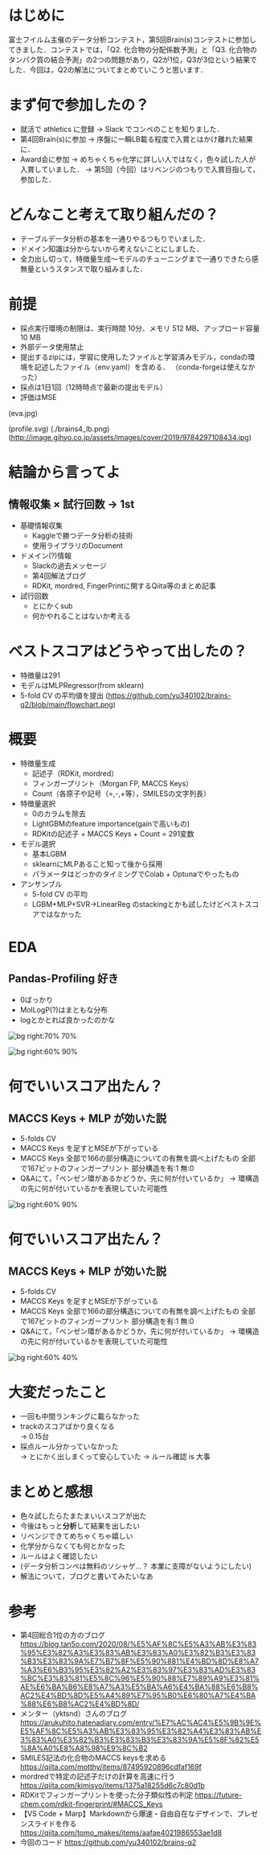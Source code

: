 # はじめに

富士フイルム主催のデータ分析コンテスト，第5回Brain(s)コンテストに参加してきました．コンテストでは，「Q2. 化合物の分配係数予測」と「Q3. 化合物のタンパク質の結合予測」の2つの問題があり，Q2が1位，Q3が3位という結果でした．今回は，Q2の解法についてまとめていこうと思います．

# まず何で参加したの？

* 就活で athletics に登録 → Slack でコンペのことを知りました．
* 第4回Brain(s)に参加 → 序盤に一瞬LB載る程度で入賞とはかけ離れた結果に．
* Award会に参加 → めちゃくちゃ化学に詳しい人ではなく，色々試した人が入賞していました．
→ 第5回（今回）はリベンジのつもりで入賞目指して，参加した．

# どんなこと考えて取り組んだの？

* テーブルデータ分析の基本を一通りやるつもりでいました．
* ドメイン知識は分からないから考えないことにしました．
* 全力出し切って，特徴量生成～モデルのチューニングまで一通りできたら感無量というスタンスで取り組みました．

# 前提

* 採点実行環境の制限は、実行時間 10分、メモリ 512 MB、アップロード容量 10 MB
* 外部データ使用禁止
* 提出するzipには，学習に使用したファイルと学習済みモデル，condaの環境を記述したファイル（env.yaml）を含める．
（conda-forgeは使えなかった）
* 採点は1日1回（12時時点で最新の提出モデル）
* 評価はMSE



(eva.jpg)

(profile.svg)
(./brains4_lb.png)
(http://image.gihyo.co.jp/assets/images/cover/2019/9784297108434.jpg)

# 結論から言ってよ

## **情報収集 × 試行回数 → 1st**

* 基礎情報収集
    * Kaggleで勝つデータ分析の技術
    * 使用ライブラリのDocument
* ドメイン(?)情報
    * Slackの過去メッセージ
    * 第4回解法ブログ
    * RDKit, mordred, FingerPrintに関するQiita等のまとめ記事
* 試行回数
    * とにかくsub
    * 何かやれることはないか考える

# ベストスコアはどうやって出したの？

* 特徴量は291
* モデルはMLPRegressor(from sklearn)
* 5-fold CV の平均値を提出
(https://github.com/yu340102/brains-q2/blob/main/flowchart.png)

# 概要

* 特徴量生成
    * 記述子（RDKit, mordred）
    * フィンガープリント（Morgan FP, MACCS Keys）
    * Count（各原子や記号（=,-,+等），SMILESの文字列長）
* 特徴量選択
    * 0のカラムを除去
    * LightGBMのfeature importance(gainで高いもの)
    * RDKitの記述子 + MACCS Keys + Count = 291変数
* モデル選択
    * 基本LGBM
    * sklearnにMLPあること知って後から採用
    * パラメータはどっかのタイミングでColab + Optunaでやったもの
* アンサンブル
    * 5-fold CV の平均
    * LGBM+MLP+SVR→LinearReg のstackingとかも試したけどベストスコアではなかった


# EDA

## Pandas-Profiling 好き

* 0ばっかり
* MolLogP(?)はまともな分布
* logとかとれば良かったのかな

![bg right:70% 70%](pandas-profiling.jpg)


![bg right:60% 90%](compare_02to06.svg)

# 何でいいスコア出たん？

## **MACCS Keys + MLP が効いた説**

* 5-folds CV
* MACCS Keys を足すとMSEが下がっている
* MACCS Keys
全部で166の部分構造についての有無を調べ上げたもの
全部で167ビットのフィンガープリント
部分構造を有:1 無:0
* Q&Aにて，「ベンゼン環があるかどうか，先に何が付いているか」
→ 環構造の先に何が付いているかを表現していた可能性



![bg right:60% 90%](compare_02to04.svg)

# 何でいいスコア出たん？

## **MACCS Keys + MLP が効いた説**

* 5-folds CV
* MACCS Keys を足すとMSEが下がっている
* MACCS Keys
全部で166の部分構造についての有無を調べ上げたもの
全部で167ビットのフィンガープリント
部分構造を有:1 無:0
* Q&Aにて，「ベンゼン環があるかどうか，先に何が付いているか」
→ 環構造の先に何が付いているかを表現していた可能性



![bg right:60% 40%](omg.png)

# 大変だったこと

* 一回も中間ランキングに載らなかった
* trackのスコアばかり良くなる  
  → 0.15台
* 採点ルール分かっていなかった  
  → とにかく出しまくって安心していた
  → ルール確認 is 大事


# まとめと感想

* 色々試したらたまたまいいスコアが出た
* 今後はもっと**分析**して結果を出したい
* リベンジできてめちゃくちゃ嬉しい
* 化学分からなくても何とかなった
* ルールはよく確認したい
* (データ分析コンペは無料のソシャゲ...？ 本業に支障がないようにしたい)
* 解法について，ブログと書いてみたいなあ


# 参考

<!-- 
  font-size: 20px;
  font-family: "Noto Sans CJK JP DemiLight";
  position: absolute;
  left: 50px; top: 100px;
} -->

* 第4回総合1位の方のブログ  
https://blog.tan5o.com/2020/08/%E5%AF%8C%E5%A3%AB%E3%83%95%E3%82%A3%E3%83%AB%E3%83%A0%E3%82%B3%E3%83%B3%E3%83%9A%E7%B7%8F%E5%90%881%E4%BD%8D%E8%A7%A3%E6%B3%95%E3%82%A2%E3%83%97%E3%83%AD%E3%83%BC%E3%83%81%E5%8C%96%E5%90%88%E7%89%A9%E3%81%AE%E6%BA%B6%E8%A7%A3%E5%BA%A6%E4%BA%88%E6%B8%AC2%E4%BD%8D%E5%A4%89%E7%95%B0%E6%80%A7%E4%BA%88%E6%B8%AC2%E4%BD%8D/
* メンター（yktsnd）さんのブログ  
https://arukuhito.hatenadiary.com/entry/%E7%AC%AC4%E5%9B%9E%E5%AF%8C%E5%A3%AB%E3%83%95%E3%82%A4%E3%83%AB%E3%83%A0%E3%82%B3%E3%83%B3%E3%83%9A%E5%8F%82%E5%8A%A0%E8%A8%98%E9%8C%B2
* SMILES記法の化合物のMACCS keysを求める  
https://qiita.com/motthy/items/87495920896cdfaf169f
* mordredで特定の記述子だけの計算を高速に行う
https://qiita.com/kimisyo/items/1375a18255d6c7c80d1b
* RDKitでフィンガープリントを使った分子類似性の判定
https://future-chem.com/rdkit-fingerprint/#MACCS_Keys
* 【VS Code + Marp】Markdownから爆速・自由自在なデザインで、プレゼンスライドを作る
https://qiita.com/tomo_makes/items/aafae4021986553ae1d8
* 今回のコード
https://github.com/yu340102/brains-q2